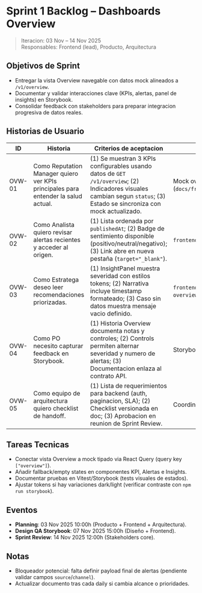# Sprint 1 Backlog – Dashboards Overview

> Iteracion: 03 Nov – 14 Nov 2025  
> Responsables: Frontend (lead), Producto, Arquitectura

## Objetivos de Sprint
- Entregar la vista Overview navegable con datos mock alineados a `/v1/overview`.
- Documentar y validar interacciones clave (KPIs, alertas, panel de insights) en Storybook.
- Consolidar feedback con stakeholders para preparar integracion progresiva de datos reales.

## Historias de Usuario

| ID | Historia | Criterios de aceptacion | Dependencias |
|----|----------|-------------------------|--------------|
| OVW-01 | Como Reputation Manager quiero ver KPIs principales para entender la salud actual. | (1) Se muestran 3 KPIs configurables usando datos de `GET /v1/overview`; (2) Indicadores visuales cambian segun `status`; (3) Estado se sincroniza con mock actualizado. | Mock overview + contrato OpenAPI (`docs/frontend-api-contracts.openapi.yaml`). |
| OVW-02 | Como Analista quiero revisar alertas recientes y acceder al origen. | (1) Lista ordenada por `publishedAt`; (2) Badge de sentimiento disponible (positivo/neutral/negativo); (3) Link abre en nueva pestaña (`target="_blank"`). | `frontend/src/src/components/ReputationAlerts`. |
| OVW-03 | Como Estratega deseo leer recomendaciones priorizadas. | (1) InsightPanel muestra severidad con estilos tokens; (2) Narrativa incluye timestamp formateado; (3) Caso sin datos muestra mensaje vacio definido. | `frontend/src/src/components/InsightPanel`, `overviewNarrative` mock. |
| OVW-04 | Como PO necesito capturar feedback en Storybook. | (1) Historia Overview documenta notas y controles; (2) Controls permiten alternar severidad y numero de alertas; (3) Documentacion enlaza al contrato API. | Storybook + Story docs MDX pendiente. |
| OVW-05 | Como equipo de arquitectura quiero checklist de handoff. | (1) Lista de requerimientos para backend (auth, paginacion, SLA); (2) Checklist versionada en doc; (3) Aprobacion en reunion de Sprint Review. | Coordinacion con arquitectura. |

## Tareas Tecnicas
- Conectar vista Overview a mock tipado via React Query (query key `["overview"]`).
- Añadir fallback/empty states en componentes KPI, Alertas e Insights.
- Documentar pruebas en Vitest/Storybook (tests visuales de estados).
- Ajustar tokens si hay variaciones dark/light (verificar contraste con `npm run storybook`).

## Eventos
- **Planning**: 03 Nov 2025 10:00h (Producto + Frontend + Arquitectura).
- **Design QA Storybook**: 07 Nov 2025 15:00h (Diseño + Frontend).
- **Sprint Review**: 14 Nov 2025 12:00h (Stakeholders core).

## Notas
- Bloqueador potencial: falta definir payload final de alertas (pendiente validar campos `source`/`channel`).
- Actualizar documento tras cada daily si cambia alcance o prioridades.
